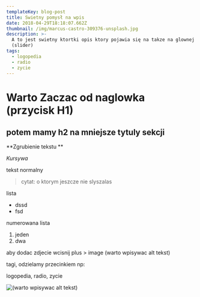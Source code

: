```yaml
---
templateKey: blog-post
title: Swietny pomysł na wpis
date: 2018-04-29T18:18:07.662Z
thumbnail: /img/marcus-castro-309376-unsplash.jpg
description: >-
  A to jest swietny ktortki opis ktory pojawia się na takze na glownej stronie
  (slider)
tags:
  - logopedia
  - radio
  - zycie
---
```

# Warto Zaczac od naglowka (przycisk H1)

## potem mamy h2 na mniejsze tytuly sekcji 

**Zgrubienie tekstu **

_Kursywa_

tekst normalny 

> cytat: o ktorym jeszcze nie slyszalas 

lista

* dssd
* fsd

numerowana lista 

1. jeden
2. dwa



aby dodac zdjecie wcisnij plus > image (warto wpisywac alt tekst)



tagi, odzielamy przecinkiem np: 

logopedia, radio, zycie 

![(warto wpisywac alt tekst)](/img/marcus-castro-309376-unsplash.jpg)
